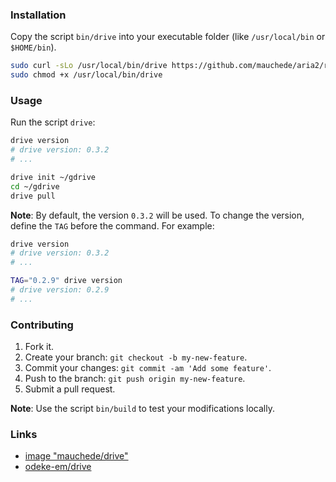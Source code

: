 ### Installation

Copy the script `bin/drive` into your executable folder (like `/usr/local/bin` or `$HOME/bin`).

```bash
sudo curl -sLo /usr/local/bin/drive https://github.com/mauchede/aria2/raw/master/bin/drive
sudo chmod +x /usr/local/bin/drive
```

### Usage

Run the script `drive`:

```bash
drive version
# drive version: 0.3.2
# ...

drive init ~/gdrive
cd ~/gdrive
drive pull
```

__Note__: By default, the version `0.3.2` will be used. To change the version, define the `TAG` before the command. For example:

```bash
drive version
# drive version: 0.3.2
# ...

TAG="0.2.9" drive version
# drive version: 0.2.9
# ...
```

### Contributing

1. Fork it.
2. Create your branch: `git checkout -b my-new-feature`.
3. Commit your changes: `git commit -am 'Add some feature'`.
4. Push to the branch: `git push origin my-new-feature`.
5. Submit a pull request.

__Note__: Use the script `bin/build` to test your modifications locally.

### Links

* [image "mauchede/drive"](https://hub.docker.com/r/mauchede/drive/)
* [odeke-em/drive](https://github.com/odeke-em/drive)
